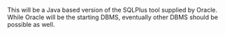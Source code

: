 This will be a Java based version of the SQLPlus tool supplied by Oracle. While Oracle will be the starting DBMS, eventually other DBMS should be possible as well.